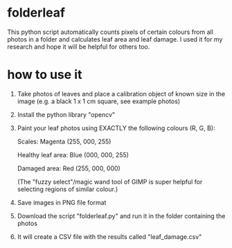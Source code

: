 # folderleaf
This python script automatically counts pixels of certain colours from all photos in a folder and calculates leaf area and leaf damage.
I used it for my research and hope it will be helpful for others too.

# how to use it
 1. Take photos of leaves and place a calibration object of known size in the image (e.g. a black 1 x 1 cm square, see example photos)
 1. Install the python library "opencv"
 2. Paint your leaf photos using EXACTLY the following colours (R, G, B):
 
       Scales:             Magenta (255, 000, 255)
       
       Healthy leaf area:  Blue    (000, 000, 255)
       
       Damaged area:       Red     (255, 000, 000)
       
       (The "fuzzy select"/magic wand tool of GIMP is super helpful for selecting regions of similar colour.)
       
 3. Save images in PNG file format
 4. Download the script "folderleaf.py" and run it in the folder containing the photos
 5. It will create a CSV file with the results called "leaf_damage.csv"
